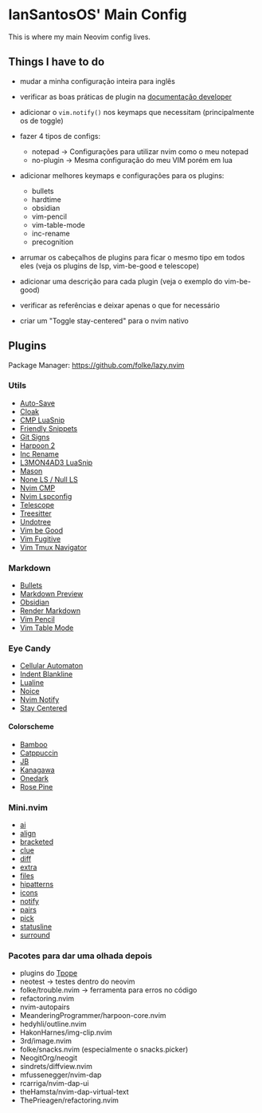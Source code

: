 # IanSantosOS' Main Config

This is where my main Neovim config lives.

## Things I have to do

- mudar a minha configuração inteira para inglês
- verificar as boas práticas de plugin na [documentação developer](https://lazy.folke.io/developers)
- adicionar o `vim.notify()` nos keymaps que necessitam (principalmente os de
  toggle)

- fazer 4 tipos de configs:
    - notepad -> Configurações para utilizar nvim como o meu notepad
    - no-plugin -> Mesma configuração do meu VIM porém em lua

- adicionar melhores keymaps e configurações para os plugins:
    - bullets
    - hardtime
    - obsidian
    - vim-pencil
    - vim-table-mode
    - inc-rename
    - precognition

- arrumar os cabeçalhos de plugins para ficar o mesmo tipo em todos eles (veja
  os plugins de lsp, vim-be-good e telescope)
- adicionar uma descrição para cada plugin (veja o exemplo do vim-be-good)
- verificar as referências e deixar apenas o que for necessário
- criar um "Toggle stay-centered" para o nvim nativo

## Plugins

Package Manager: <https://github.com/folke/lazy.nvim>

### Utils

- [Auto-Save](https://github.com/okuuva/auto-save.nvim)
- [Cloak](https://github.com/laytan/cloak.nvim)
- [CMP LuaSnip](https://github.com/saadparwaiz1/cmp_luasnip)
- [Friendly Snippets](https://github.com/rafamadriz/friendly-snippets)
- [Git Signs](https://github.com/lewis6991/gitsigns.nvim)
- [Harpoon 2](https://github.com/ThePrimeagen/harpoon/tree/harpoon2)
- [Inc Rename](https://github.com/smjonas/inc-rename.nvim)
- [L3MON4AD3 LuaSnip](https://github.com/L3MON4D3/LuaSnip)
- [Mason](https://github.com/williamboman/mason.nvim)
- [None LS / Null LS](https://github.com/nvimtools/none-ls.nvim)
- [Nvim CMP](https://github.com/hrsh7th/nvim-cmp)
- [Nvim Lspconfig](https://github.com/neovim/nvim-lspconfig)
- [Telescope](https://github.com/nvim-telescope/telescope.nvim)
- [Treesitter](https://github.com/nvim-treesitter/nvim-treesitter)
- [Undotree](https://github.com/mbbill/undotree)
- [Vim be Good](https://github.com/ThePrimeagen/vim-be-good)
- [Vim Fugitive](https://github.com/tpope/vim-fugitive)
- [Vim Tmux Navigator](https://github.com/christoomey/vim-tmux-navigator)

### Markdown

- [Bullets](https://github.com/bullets-vim/bullets.vim)
- [Markdown Preview](https://github.com/iamcco/markdown-preview.nvim)
- [Obsidian](https://github.com/epwalsh/obsidian.nvim)
- [Render Markdown](https://github.com/MeanderingProgrammer/render-markdown.nvim)
- [Vim Pencil](https://github.com/preservim/vim-pencil)
- [Vim Table Mode](https://github.com/dhruvasagar/vim-table-mode)

### Eye Candy

- [Cellular Automaton](https://github.com/eandrju/cellular-automaton.nvim)
- [Indent Blankline](https://github.com/lukas-reineke/indent-blankline.nvim)
- [Lualine](https://github.com/nvim-lualine/lualine.nvim)
- [Noice](https://github.com/folke/noice.nvim)
- [Nvim Notify](https://github.com/rcarriga/nvim-notify)
- [Stay Centered](https://github.com/arnamak/stay-centered.nvim)

#### Colorscheme

- [Bamboo](https://github.com/ribru17/bamboo.nvim)
- [Catppuccin](https://github.com/catppuccin/catppuccin)
- [JB](https://github.com/nickkadutskyi/jb.nvim)
- [Kanagawa](https://github.com/rebelot/kanagawa.nvim)
- [Onedark](https://github.com/navarasu/onedark.nvim)
- [Rose Pine](https://github.com/rose-pine/neovim)

### Mini.nvim

- [ai](https://github.com/echasnovski/mini.nvim/blob/main/readmes/mini-ai.md)
- [align](https://github.com/echasnovski/mini.nvim/blob/main/readmes/mini-align.md)
- [bracketed](https://github.com/echasnovski/mini.nvim/blob/main/readmes/mini-bracketed.md)
- [clue](https://github.com/echasnovski/mini.nvim/blob/main/readmes/mini-clue.md)
- [diff](https://github.com/echasnovski/mini.nvim/blob/main/readmes/mini-diff.md)
- [extra](https://github.com/echasnovski/mini.nvim/blob/main/readmes/mini-extra.md)
- [files](https://github.com/echasnovski/mini.nvim/blob/main/readmes/mini-files.md)
- [hipatterns](https://github.com/echasnovski/mini.nvim/blob/main/readmes/mini-hipatterns.md)
- [icons](https://github.com/echasnovski/mini.nvim/blob/main/readmes/mini-icons.md)
- [notify](https://github.com/echasnovski/mini.nvim/blob/main/readmes/mini-notify.md)
- [pairs](https://github.com/echasnovski/mini.nvim/blob/main/readmes/mini-pairs.md)
- [pick](https://github.com/echasnovski/mini.nvim/blob/main/readmes/mini-pick.md)
- [statusline](https://github.com/echasnovski/mini.nvim/blob/main/readmes/mini-statusline.md)
- [surround](https://github.com/echasnovski/mini.nvim/blob/main/readmes/mini-surround.md)

### Pacotes para dar uma olhada depois

- plugins do [Tpope](https://github.com/tpope)
- neotest -> testes dentro do neovim
- folke/trouble.nvim -> ferramenta para erros no código
- refactoring.nvim
- nvim-autopairs
- MeanderingProgrammer/harpoon-core.nvim
- hedyhli/outline.nvim
- HakonHarnes/img-clip.nvim
- 3rd/image.nvim
- folke/snacks.nvim (especialmente o snacks.picker)
- NeogitOrg/neogit
- sindrets/diffview.nvim
- mfussenegger/nvim-dap
- rcarriga/nvim-dap-ui
- theHamsta/nvim-dap-virtual-text
- ThePrieagen/refactoring.nvim

